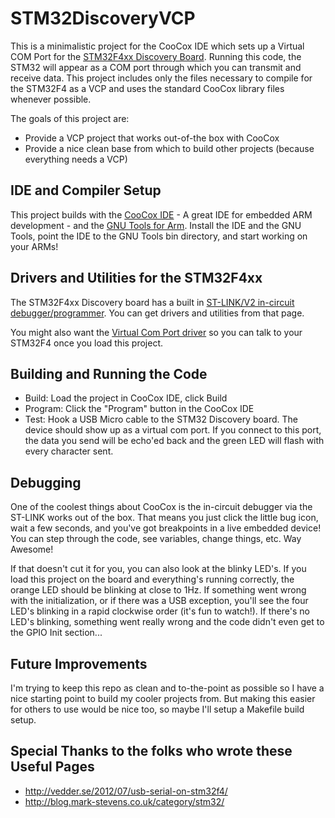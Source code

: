 STM32DiscoveryVCP
=================

This is a minimalistic project for the CooCox IDE which sets up a Virtual COM Port for the [STM32F4xx Discovery Board](http://www.st.com/web/en/catalog/tools/FM116/SC959/SS1532/PF252419).  Running this code, the STM32 will appear as a COM port through which you can transmit and receive data.  This project includes only the files necessary to compile for the STM32F4 as a VCP and uses the standard CooCox library files whenever possible.

The goals of this project are:
* Provide a VCP project that works out-of-the box with CooCox
* Provide a nice clean base from which to build other projects (because everything needs a VCP)


IDE and Compiler Setup
----------------------

This project builds with the [CooCox IDE](http://www.coocox.org/index.html) - A great IDE for embedded ARM development - and the [GNU Tools for Arm](https://launchpad.net/gcc-arm-embedded).  Install the IDE and the GNU Tools, point the IDE to the GNU Tools bin directory, and start working on your ARMs!


Drivers and Utilities for the STM32F4xx
---------------------------------------

The STM32F4xx Discovery board has a built in [ST-LINK/V2 in-circuit debugger/programmer](http://www.st.com/web/catalog/tools/FM146/CL1984/SC724/SS1677/PF251168).  You can get drivers and utilities from that page.

You might also want the [Virtual Com Port driver](http://www.st.com/web/en/catalog/tools/PF257938) so you can talk to your STM32F4 once you load this project.


Building and Running the Code
-----------------------------

* Build: Load the project in CooCox IDE, click Build
* Program: Click the "Program" button in the CooCox IDE
* Test: Hook a USB Micro cable to the STM32 Discovery board.  The device should show up as a virtual com port.  If you connect to this port, the data you send will be echo'ed back and the green LED will flash with every character sent.


Debugging
---------

One of the coolest things about CooCox is the in-circuit debugger via the ST-LINK works out of the box.  That means you just click the little bug icon, wait a few seconds, and you've got breakpoints in a live embedded device!  You can step through the code, see variables, change things, etc.  Way Awesome!

If that doesn't cut it for you, you can also look at the blinky LED's.  If you load this project on the board and everything's running correctly, the orange LED should be blinking at close to 1Hz.  If something went wrong with the initialization, or if there was a USB exception, you'll see the four LED's blinking in a rapid clockwise order (it's fun to watch!).  If there's no LED's blinking, something went really wrong and the code didn't even get to the GPIO Init section...


Future Improvements
-------------------

I'm trying to keep this repo as clean and to-the-point as possible so I have a nice starting point to build my cooler projects from.  But making this easier for others to use would be nice too, so maybe I'll setup a Makefile build setup.


Special Thanks to the folks who wrote these Useful Pages
--------------------------------------------------------

* http://vedder.se/2012/07/usb-serial-on-stm32f4/
* http://blog.mark-stevens.co.uk/category/stm32/
